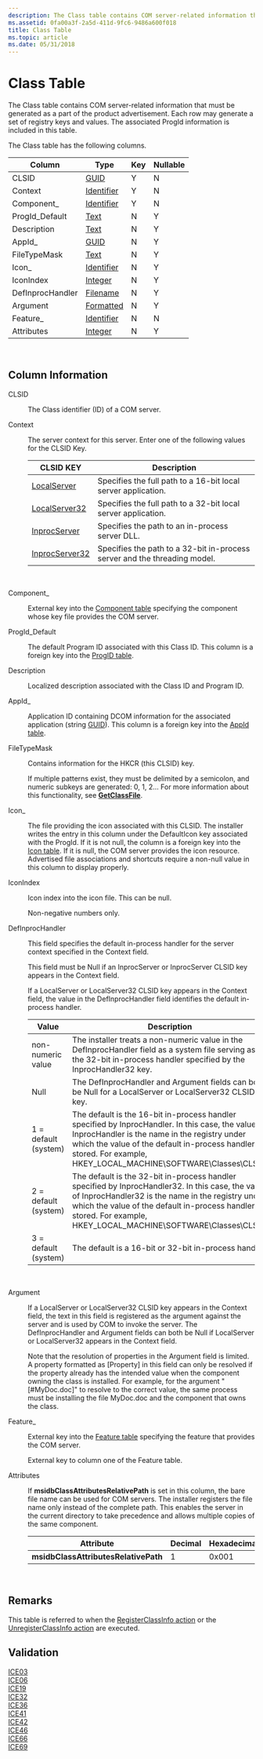 ```yaml
---
description: The Class table contains COM server-related information that must be generated as a part of the product advertisement. Each row may generate a set of registry keys and values. The associated ProgId information is included in this table.
ms.assetid: 0fa00a3f-2a5d-411d-9fc6-9486a600f018
title: Class Table
ms.topic: article
ms.date: 05/31/2018
---
```


# Class Table

The Class table contains COM server-related information that must be generated as a part of the product advertisement. Each row may generate a set of registry keys and values. The associated ProgId information is included in this table.

The Class table has the following columns.



| Column           | Type                         | Key | Nullable |
|------------------|------------------------------|-----|----------|
| CLSID            | [GUID](guid.md)             | Y   | N        |
| Context          | [Identifier](identifier.md) | Y   | N        |
| Component\_      | [Identifier](identifier.md) | Y   | N        |
| ProgId\_Default  | [Text](text.md)             | N   | Y        |
| Description      | [Text](text.md)             | N   | Y        |
| AppId\_          | [GUID](guid.md)             | N   | Y        |
| FileTypeMask     | [Text](text.md)             | N   | Y        |
| Icon\_           | [Identifier](identifier.md) | N   | Y        |
| IconIndex        | [Integer](integer.md)       | N   | Y        |
| DefInprocHandler | [Filename](filename.md)     | N   | Y        |
| Argument         | [Formatted](formatted.md)   | N   | Y        |
| Feature\_        | [Identifier](identifier.md) | N   | N        |
| Attributes       | [Integer](integer.md)       | N   | Y        |



 

## Column Information

<dl> <dt>

<span id="CLSID"></span><span id="clsid"></span>CLSID
</dt> <dd>

The Class identifier (ID) of a COM server.

</dd> <dt>

<span id="Context"></span><span id="context"></span><span id="CONTEXT"></span>Context
</dt> <dd>

The server context for this server. Enter one of the following values for the CLSID Key.



| CLSID KEY                             | Description                                                               |
|---------------------------------------|---------------------------------------------------------------------------|
| [LocalServer](../com/localserver.md)       | Specifies the full path to a 16-bit local server application.             |
| [LocalServer32](../com/localserver32.md)   | Specifies the full path to a 32-bit local server application.             |
| [InprocServer](../com/inprocserver.md)     | Specifies the path to an in-process server DLL.                           |
| [InprocServer32](../com/inprocserver32.md) | Specifies the path to a 32-bit in-process server and the threading model. |



 

</dd> <dt>

<span id="Component_"></span><span id="component_"></span><span id="COMPONENT_"></span>Component\_
</dt> <dd>

External key into the [Component table](component-table.md) specifying the component whose key file provides the COM server.

</dd> <dt>

<span id="ProgId_Default"></span><span id="progid_default"></span><span id="PROGID_DEFAULT"></span>ProgId\_Default
</dt> <dd>

The default Program ID associated with this Class ID. This column is a foreign key into the [ProgID table](progid-table.md).

</dd> <dt>

<span id="Description"></span><span id="description"></span><span id="DESCRIPTION"></span>Description
</dt> <dd>

Localized description associated with the Class ID and Program ID.

</dd> <dt>

<span id="AppId_"></span><span id="appid_"></span><span id="APPID_"></span>AppId\_
</dt> <dd>

Application ID containing DCOM information for the associated application (string [GUID](guid.md)). This column is a foreign key into the [AppId table](appid-table.md).

</dd> <dt>

<span id="FileTypeMask"></span><span id="filetypemask"></span><span id="FILETYPEMASK"></span>FileTypeMask
</dt> <dd>

Contains information for the HKCR (this CLSID) key.

If multiple patterns exist, they must be delimited by a semicolon, and numeric subkeys are generated: 0, 1, 2... For more information about this functionality, see [**GetClassFile**](/windows/win32/api/objbase/nf-objbase-getclassfile).

</dd> <dt>

<span id="Icon_"></span><span id="icon_"></span><span id="ICON_"></span>Icon\_
</dt> <dd>

The file providing the icon associated with this CLSID. The installer writes the entry in this column under the DefaultIcon key associated with the ProgId. If it is not null, the column is a foreign key into the [Icon table](icon-table.md). If it is null, the COM server provides the icon resource. Advertised file associations and shortcuts require a non-null value in this column to display properly.

</dd> <dt>

<span id="IconIndex"></span><span id="iconindex"></span><span id="ICONINDEX"></span>IconIndex
</dt> <dd>

Icon index into the icon file. This can be null.

Non-negative numbers only.

</dd> <dt>

<span id="DefInprocHandler"></span><span id="definprochandler"></span><span id="DEFINPROCHANDLER"></span>DefInprocHandler
</dt> <dd>

This field specifies the default in-process handler for the server context specified in the Context field.

This field must be Null if an InprocServer or InprocServer CLSID key appears in the Context field.

If a LocalServer or LocalServer32 CLSID key appears in the Context field, the value in the DefInprocHandler field identifies the default in-process handler.



| Value                | Description                                                                                                                                                                                                                                                                       |
|----------------------|-----------------------------------------------------------------------------------------------------------------------------------------------------------------------------------------------------------------------------------------------------------------------------------|
| non-numeric value    | The installer treats a non-numeric value in the DefInprocHandler field as a system file serving as the 32-bit in-process handler specified by the InprocHandler32 key.                                                                                                            |
| Null                 | The DefInprocHandler and Argument fields can both be Null for a LocalServer or LocalServer32 CLSID key.                                                                                                                                                                           |
| 1 = default (system) | The default is the 16-bit in-process handler specified by InprocHandler. In this case, the value of InprocHandler is the name in the registry under which the value of the default in-process handler is stored. For example, HKEY\_LOCAL\_MACHINE\\SOFTWARE\\Classes\\CLSID.     |
| 2 = default (system) | The default is the 32-bit in-process handler specified by InprocHandler32. In this case, the value of InprocHandler32 is the name in the registry under which the value of the default in-process handler is stored. For example, HKEY\_LOCAL\_MACHINE\\SOFTWARE\\Classes\\CLSID. |
| 3 = default (system) | The default is a 16-bit or 32-bit in-process handler.                                                                                                                                                                                                                             |



 

</dd> <dt>

<span id="Argument"></span><span id="argument"></span><span id="ARGUMENT"></span>Argument
</dt> <dd>

If a LocalServer or LocalServer32 CLSID key appears in the Context field, the text in this field is registered as the argument against the server and is used by COM to invoke the server. The DefInprocHandler and Argument fields can both be Null if LocalServer or LocalServer32 appears in the Context field.

Note that the resolution of properties in the Argument field is limited. A property formatted as \[Property\] in this field can only be resolved if the property already has the intended value when the component owning the class is installed. For example, for the argument "\[\#MyDoc.doc\]" to resolve to the correct value, the same process must be installing the file MyDoc.doc and the component that owns the class.

</dd> <dt>

<span id="Feature_"></span><span id="feature_"></span><span id="FEATURE_"></span>Feature\_
</dt> <dd>

External key into the [Feature table](feature-table.md) specifying the feature that provides the COM server.

External key to column one of the Feature table.

</dd> <dt>

<span id="Attributes"></span><span id="attributes"></span><span id="ATTRIBUTES"></span>Attributes
</dt> <dd>

If **msidbClassAttributesRelativePath** is set in this column, the bare file name can be used for COM servers. The installer registers the file name only instead of the complete path. This enables the server in the current directory to take precedence and allows multiple copies of the same component.



| Attribute                            | Decimal | Hexadecimal |
|--------------------------------------|---------|-------------|
| **msidbClassAttributesRelativePath** | 1       | 0x001       |



 

</dd> </dl>

## Remarks

This table is referred to when the [RegisterClassInfo action](registerclassinfo-action.md) or the [UnregisterClassInfo action](unregisterclassinfo-action.md) are executed.

## Validation

<dl>

[ICE03](ice03.md)  
[ICE06](ice06.md)  
[ICE19](ice19.md)  
[ICE32](ice32.md)  
[ICE36](ice36.md)  
[ICE41](ice41.md)  
[ICE42](ice42.md)  
[ICE46](ice46.md)  
[ICE66](ice66.md)  
[ICE69](ice69.md)  
</dl>

 

 
